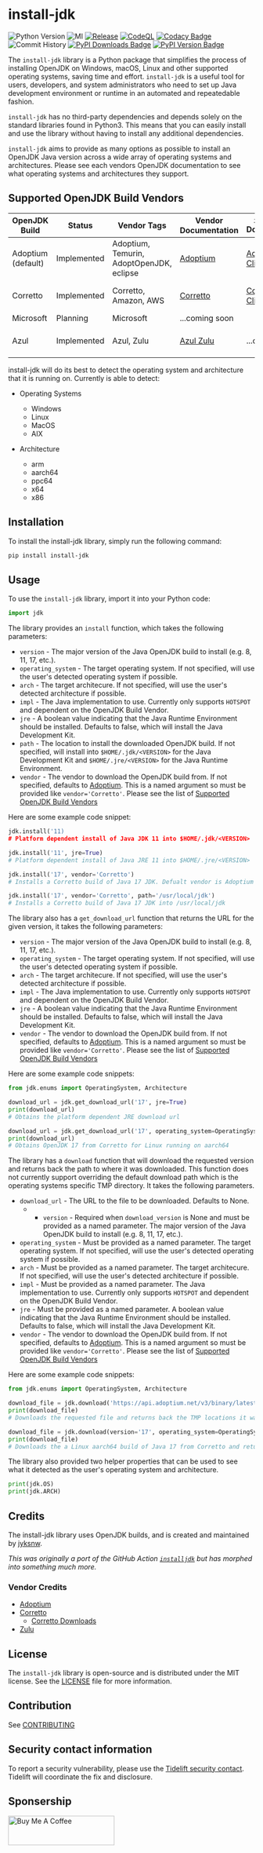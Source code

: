 # install-jdk

![Python Version](https://img.shields.io/pypi/pyversions/install-jdk) ![MI](https://img.shields.io/github/license/jyksnw/install-jdk) [![Release](https://github.com/jyksnw/install-jdk/actions/workflows/release.yml/badge.svg?branch=master)](https://github.com/jyksnw/install-jdk/actions/workflows/release.yml) [![CodeQL](https://github.com/jyksnw/install-jdk/actions/workflows/github-code-scanning/codeql/badge.svg?branch=master)](https://github.com/jyksnw/install-jdk/actions/workflows/github-code-scanning/codeql) [![Codacy Badge](https://app.codacy.com/project/badge/Grade/309b149bb42643bbb08e01e6d0c553f9)](https://www.codacy.com/gh/jyksnw/install-jdk/dashboard?utm_source=github.com&utm_medium=referral&utm_content=jyksnw/install-jdk&utm_campaign=Badge_Grade) ![Commit History](https://img.shields.io/github/commit-activity/m/jyksnw/install-jdk) [![PyPI Downloads Badge](https://img.shields.io/pypi/dm/install-jdk.svg)](https://pypi.org/project/install-jdk/) [![PyPI Version Badge](https://img.shields.io/pypi/v/install-jdk.svg)](https://pypi.org/project/install-jdk/)

The `install-jdk` library is a Python package that simplifies the process of installing OpenJDK on Windows, macOS, Linux and other supported operating systems, saving time and effort. `install-jdk` is a useful tool for users, developers, and system administrators who need to set up Java development environment or runtime in an automated and repeatedable fashion.

`install-jdk` has no third-party dependencies and depends solely on the standard libraries found in Python3. This means that you can easily install and use the library without having to install any additional dependencies.

`install-jdk` aims to provide as many options as possible to install an OpenJDK Java version across a wide array of operating systems and architectures. Please see each vendors OpenJDK documentation to see what operating systems and architectures they support.

## Supported OpenJDK Build Vendors

| OpenJDK Build      | Status      | Vendor Tags                              | Vendor Documentation                                              | `install-jdk` Documentation                                                                    | Source Code                                                                                           |
| ------------------ | ----------- | ---------------------------------------- | ----------------------------------------------------------------- | ---------------------------------------------------------------------------------------------- | ----------------------------------------------------------------------------------------------------- |
| Adoptium (default) | Implemented | Adoptium, Temurin, AdoptOpenJDK, eclipse | [Adoptium](https://adoptium.net/docs/)                            | [Adoptium Build Client docs](https://github.com/jyksnw/install-jdk/wiki/Adoptium-Build-Client) | [Adoptium Build Client src](https://github.com/jyksnw/install-jdk/blob/master/jdk/client/adoptium.py) |
| Corretto           | Implemented | Corretto, Amazon, AWS                    | [Corretto](https://docs.aws.amazon.com/corretto/index.html)       | [Corretto Build Client docs](https://github.com/jyksnw/install-jdk/wiki/Corretto-Build-Client) | [Corretto Build Client src](https://github.com/jyksnw/install-jdk/blob/master/jdk/client/corretto.py) |
| Microsoft          | Planning    | Microsoft                                | ...coming soon                                                    |                                                                                                |                                                                                                       |
| Azul               | Implemented | Azul, Zulu                               | [Azul Zulu](https://www.azul.com/downloads-new/?package=jdk#zulu) | ...coming soon                                                                                 | [Zulu Build Client src](https://github.com/jyksnw/install-jdk/blob/master/jdk/client/zulu.py)         |

install-jdk will do its best to detect the operating system and architecture that it is running on. Currently is able to detect:

- Operating Systems

  - Windows
  - Linux
  - MacOS
  - AIX

- Architecture
  - arm
  - aarch64
  - ppc64
  - x64
  - x86

## Installation

To install the install-jdk library, simply run the following command:

```bash
pip install install-jdk
```

## Usage

To use the `install-jdk` library, import it into your Python code:

```python
import jdk
```

The library provides an `install` function, which takes the following parameters:

- `version` - The major version of the Java OpenJDK build to install (e.g. 8, 11, 17, etc.).
- `operating_system` - The target operating system. If not specified, will use the user's detected operating system if possible.
- `arch` - The target architecure. If not specified, will use the user's detected architecture if possible.
- `impl` - The Java implementation to use. Currently only supports `HOTSPOT` and dependent on the OpenJDK Build Vendor.
- `jre` - A boolean value indicating that the Java Runtime Environment should be installed. Defaults to false, which will install the Java Development Kit.
- `path` - The location to install the downloaded OpenJDK build. If not specified, will install into `$HOME/.jdk/<VERSION>` for the Java Development Kit and `$HOME/.jre/<VERSION>` for the Java Runtime Environment.
- `vendor` - The vendor to download the OpenJDK build from. If not specified, defaults to [Adoptium](https://adoptium.com). This is a named argument so must be provided like `vendor='Corretto'`. Please see the list of [Supported OpenJDK Build Vendors](#supported-openjdk-build-vendors)

Here are some example code snippet:

```python
jdk.install('11)
# Platform dependent install of Java JDK 11 into $HOME/.jdk/<VERSION>

jdk.install('11', jre=True)
# Platform dependent install of Java JRE 11 into $HOME/.jre/<VERSION>

jdk.install('17', vendor='Corretto')
# Installs a Corretto build of Java 17 JDK. Defualt vendor is Adoptium

jdk.install('17', vendor='Corretto', path='/usr/local/jdk')
# Installs a Corretto build of Java 17 JDK into /usr/local/jdk
```

The library also has a `get_download_url` function that returns the URL for the given version, it takes the following parameters:

- `version` - The major version of the Java OpenJDK build to install (e.g. 8, 11, 17, etc.).
- `operating_system` - The target operating system. If not specified, will use the user's detected operating system if possible.
- `arch` - The target architecure. If not specified, will use the user's detected architecture if possible.
- `impl` - The Java implementation to use. Currently only supports `HOTSPOT` and dependent on the OpenJDK Build Vendor.
- `jre` - A boolean value indicating that the Java Runtime Environment should be installed. Defaults to false, which will install the Java Development Kit.
- `vendor` - The vendor to download the OpenJDK build from. If not specified, defaults to [Adoptium](https://adoptium.com). This is a named argument so must be provided like `vendor='Corretto'`. Please see the list of [Supported OpenJDK Build Vendors](#supported-openjdk-build-vendors)

Here are some example code snippets:

```python
from jdk.enums import OperatingSystem, Architecture

download_url = jdk.get_download_url('17', jre=True)
print(download_url)
# Obtains the platform dependent JRE download url

download_url = jdk.get_download_url('17', operating_system=OperatingSystem.LINUX, arch=Architecure.AARCH64, vendor='Corretto')
print(download_url)
# Obtains OpenJDK 17 from Corretto for Linux running on aarch64
```

The library has a `download` function that will download the requested version and returns back the path to where it was downloaded. This function does not currently support overriding the default download path which is the operating systems specific TMP directory. It takes the following parameters.

- `download_url` - The URL to the file to be downloaded. Defaults to None.
  - - `version` - Required when `download_version` is None and must be provided as a named parameter. The major version of the Java OpenJDK build to install (e.g. 8, 11, 17, etc.).
- `operating_system` - Must be provided as a named parameter. The target operating system. If not specified, will use the user's detected operating system if possible.
- `arch` - Must be provided as a named parameter. The target architecure. If not specified, will use the user's detected architecture if possible.
- `impl` - Must be provided as a named parameter. The Java implementation to use. Currently only supports `HOTSPOT` and dependent on the OpenJDK Build Vendor.
- `jre` - Must be provided as a named parameter. A boolean value indicating that the Java Runtime Environment should be installed. Defaults to false, which will install the Java Development Kit.
- `vendor` - The vendor to download the OpenJDK build from. If not specified, defaults to [Adoptium](https://adoptium.com). This is a named argument so must be provided like `vendor='Corretto'`. Please see the list of [Supported OpenJDK Build Vendors](#supported-openjdk-build-vendors)

Here are some example code snippets:

```python
from jdk.enums import OperatingSystem, Architecture

download_file = jdk.download('https://api.adoptium.net/v3/binary/latest/17/ga/windows/x64/jdk/hotspot/normal/eclipse')
print(download_file)
# Downloads the requested file and returns back the TMP locations it was stored in.

download_file = jdk.download(version='17', operating_system=OperatingSystem.LINUX, arch=Architecure.AARCH64, vendor='Corretto')
print(download_file)
# Downloads the a Linux aarch64 build of Java 17 from Corretto and returns back the TMP location it was stored in.
```

The library also provided two helper properties that can be used to see what it detected as the user's operating system and architecture.

```python
print(jdk.OS)
print(jdk.ARCH)
```

## Credits

The install-jdk library uses OpenJDK builds, and is created and maintained by [jyksnw](https://github.com/jyksnw).

_This was originally a port of the GitHub Action [`installjdk`](https://github.com/AdoptOpenJDK/install-jdk) but has morphed into something much more._

### Vendor Credits

- [Adoptium](https://adoptium.net/)
- [Corretto](https://aws.amazon.com/corretto/)
  - [Corretto Downloads](https://github.com/corretto/corretto-downloads)
- [Zulu](https://www.azul.com/downloads/?package=jdk)

## License

The `install-jdk` library is open-source and is distributed under the MIT license. See the [LICENSE](LICENSE.md) file for more information.

## Contribution

See [CONTRIBUTING](CONTRIBUTING.MD)

## Security contact information

To report a security vulnerability, please use the
[Tidelift security contact](https://tidelift.com/security).
Tidelift will coordinate the fix and disclosure.


## Sponsership

<a href="https://www.buymeacoffee.com/jyksnw" target="_blank"><img src="https://cdn.buymeacoffee.com/buttons/v2/default-blue.png" alt="Buy Me A Coffee" style="height: 60px !important;width: 217px !important;" ></a>


